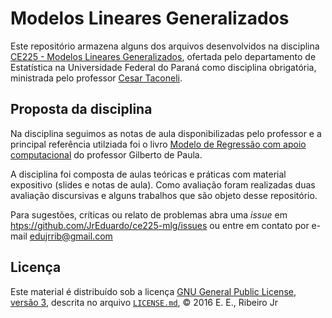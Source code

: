 # Modelos Lineares Generalizados #

Este repositório armazena alguns dos arquivos desenvolvidos na
disciplina
[CE225 - Modelos Lineares Generalizados][ce225],
ofertada pelo departamento de Estatística na Universidade Federal do
Paraná como disciplina obrigatória, ministrada pelo professor
[Cesar Taconeli][taconeli].

## Proposta da disciplina ##

Na disciplina seguimos as notas de aula disponibilizadas pelo professor
e a principal referência utilziada foi o livro
[Modelo de Regressão com apoio computacional][livro] do professor
Gilberto de Paula.

A disciplina foi composta de aulas teóricas e práticas com material
expositivo (slides e notas de aula). Como avaliação foram realizadas
duas avaliação discursivas e alguns trabalhos que são objeto desse
repositório.

Para sugestões, críticas ou relato de problemas abra uma _issue_ em
[htps://github.com/JrEduardo/ce225-mlg/issues](https://github.com/JrEduardo/ce225-mlg/issues)
ou entre em contato por e-mail [edujrrib@gmail.com](mailto:edujrrib@gmail.com)

## Licença ##

Este material é distribuído sob a licença
[GNU General Public License, versão 3], descrita no arquivo
[`LICENSE.md`], © 2016 E. E., Ribeiro Jr

[ce225]: http://www.est.ufpr.br/
[taconeli]: https://docs.ufpr.br/~taconeli/
[livro]: https://www.ime.usp.br/~giapaula/textoregressao.htm
[GNU General Public License, versão 3]: https://www.gnu.org/licenses/gpl-3.0.html
[`LICENSE.md`]: https://github.com/JrEduardo/ce225-mlg/blob/master/LICENSE.md
